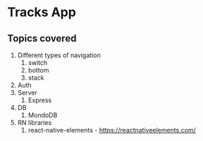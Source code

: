 # Tracks App

## Topics covered
1. Different types of navigation
   1. switch
   2. bottom
   3. stack
2. Auth
3. Server
   1. Express
4. DB 
   1. MondoDB
5. RN libraries
   1. react-native-elements - https://reactnativeelements.com/ 

